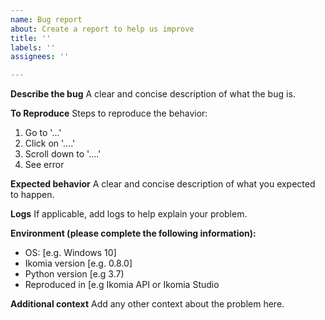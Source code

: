 ```yaml
---
name: Bug report
about: Create a report to help us improve
title: ''
labels: ''
assignees: ''

---
```


**Describe the bug**
A clear and concise description of what the bug is.

**To Reproduce**
Steps to reproduce the behavior:
1. Go to '...'
2. Click on '....'
3. Scroll down to '....'
4. See error

**Expected behavior**
A clear and concise description of what you expected to happen.

**Logs**
If applicable, add logs to help explain your problem.

**Environment (please complete the following information):**
 - OS: [e.g. Windows 10]
 - Ikomia version [e.g. 0.8.0]
 - Python version [e.g 3.7)
 - Reproduced in [e.g Ikomia API or Ikomia Studio

**Additional context**
Add any other context about the problem here.
